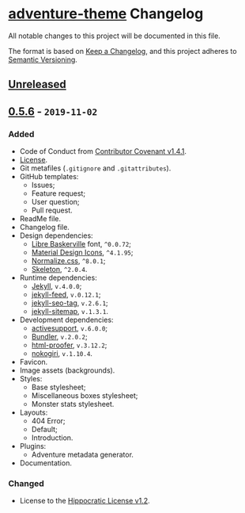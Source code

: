 # [adventure-theme](https://github.com/Nereare/adventure-theme) Changelog

All notable changes to this project will be documented in this file.

The format is based on [Keep a Changelog](https://keepachangelog.com/en/1.0.0/),
and this project adheres to [Semantic Versioning](https://semver.org/spec/v2.0.0.html).

## [Unreleased]

## [0.5.6] - `2019-11-02`

### Added
* Code of Conduct from [Contributor Covenant v1.4.1](https://www.contributor-covenant.org/).
* [License](LICENSE.md).
* Git metafiles (`.gitignore` and `.gitattributes`).
* GitHub templates:
  - Issues;
  - Feature request;
  - User question;
  - Pull request.
* ReadMe file.
* Changelog file.
* Design dependencies:
  - [Libre Baskerville](https://yarnpkg.com/en/package/typeface-libre-baskerville) font, `^0.0.72`;
  - [Material Design Icons](https://yarnpkg.com/en/package/@mdi/font), `^4.1.95`;
  - [Normalize.css](https://yarnpkg.com/en/package/normalize.css), `^8.0.1`;
  - [Skeleton](https://yarnpkg.com/en/package/getskeleton), `^2.0.4`.
* Runtime dependencies:
  - [Jekyll](https://jekyllrb.com/), `v.4.0.0`;
  - [jekyll-feed](https://github.com/jekyll/jekyll-feed), `v.0.12.1`;
  - [jekyll-seo-tag](https://github.com/jekyll/jekyll-seo-tag), `v.2.6.1`;
  - [jekyll-sitemap](https://github.com/jekyll/jekyll-sitemap), `v.1.3.1`.
* Development dependencies:
  - [activesupport](https://rubygems.org/gems/activesupport/), `v.6.0.0`;
  - [Bundler](https://bundler.io/), `v.2.0.2`;
  - [html-proofer](https://rubygems.org/gems/html-proofer), `v.3.12.2`;
  - [nokogiri](https://rubygems.org/gems/nokogiri), `v.1.10.4`.
* Favicon.
* Image assets (backgrounds).
* Styles:
  - Base stylesheet;
  - Miscellaneous boxes stylesheet;
  - Monster stats stylesheet.
* Layouts:
  - 404 Error;
  - Default;
  - Introduction.
* Plugins:
  - Adventure metadata generator.
* Documentation.

### Changed
* License to the [Hippocratic License v1.2](https://firstdonoharm.dev/).

[Unreleased]: https://github.com/Nereare/pueri/compare/v0.5.6...HEAD
[0.5.6]: https://github.com/Nereare/pueri/releases/tag/v0.5.6
